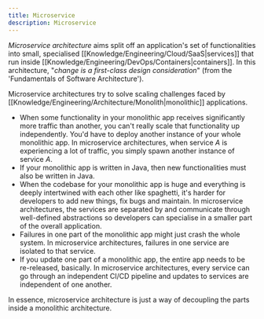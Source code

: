 ```yaml
---
title: Microservice
description: Microservice
---
```


*Microservice architecture* aims split off an application's set of functionalities into small, specialised [[Knowledge/Engineering/Cloud/SaaS|services]] that run inside [[Knowledge/Engineering/DevOps/Containers|containers]]. In this architecture, "*change is a first-class design consideration*" (from the 'Fundamentals of Software Architecture').

Microservice architectures try to solve scaling challenges faced by [[Knowledge/Engineering/Architecture/Monolith|monolithic]] applications.
- When some functionality in your monolithic app receives significantly more traffic than another, you can't really scale that functionality up independently. You'd have to deploy another instance of your whole monolithic app. In microservice architectures, when service $A$ is experiencing a lot of traffic, you simply spawn another instance of service $A$.
- If your monolithic app is written in Java, then new functionalities must also be written in Java. 
- When the codebase for your monolithic app is huge and everything is deeply intertwined with each other like spaghetti, it's harder for developers to add new things, fix bugs and maintain. In microservice architectures, the services are separated by and communicate through well-defined abstractions so developers can specialise in a smaller part of the overall application.
- Failures in one part of the monolithic app might just crash the whole system. In microservice architectures, failures in one service are isolated to that service.
- If you update one part of a monolithic app, the entire app needs to be re-released, basically. In microservice architectures, every service can go through an independent CI/CD pipeline and updates to services are independent of one another.

In essence, microservice architecture is just a way of decoupling the parts inside a monolithic architecture.
